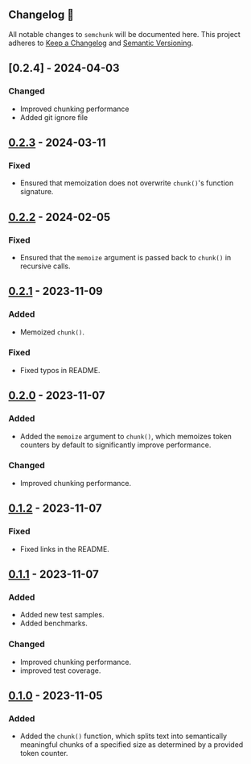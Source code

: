 ## Changelog 🔄
All notable changes to `semchunk` will be documented here. This project adheres to [Keep a Changelog](https://keepachangelog.com/en/1.1.0/) and [Semantic Versioning](https://semver.org/spec/v2.0.0.html).

## [0.2.4] - 2024-04-03
### Changed
- Improved chunking performance
- Added git ignore file

## [0.2.3] - 2024-03-11
### Fixed
- Ensured that memoization does not overwrite `chunk()`'s function signature.

## [0.2.2] - 2024-02-05
### Fixed
- Ensured that the `memoize` argument is passed back to `chunk()` in recursive calls.

## [0.2.1] - 2023-11-09
### Added
- Memoized `chunk()`.

### Fixed
- Fixed typos in README.

## [0.2.0] - 2023-11-07
### Added
- Added the `memoize` argument to `chunk()`, which memoizes token counters by default to significantly improve performance.

### Changed
- Improved chunking performance.

## [0.1.2] - 2023-11-07
### Fixed
- Fixed links in the README.

## [0.1.1] - 2023-11-07
### Added
- Added new test samples.
- Added benchmarks.

### Changed
- Improved chunking performance.
- improved test coverage.

## [0.1.0] - 2023-11-05
### Added
- Added the `chunk()` function, which splits text into semantically meaningful chunks of a specified size as determined by a provided token counter.

[0.2.3]: https://github.com/umarbutler/semchunk/compare/v0.2.2...v0.2.3
[0.2.2]: https://github.com/umarbutler/semchunk/compare/v0.2.1...v0.2.2
[0.2.1]: https://github.com/umarbutler/semchunk/compare/v0.2.0...v0.2.1
[0.2.0]: https://github.com/umarbutler/semchunk/compare/v0.1.2...v0.2.0
[0.1.2]: https://github.com/umarbutler/semchunk/compare/v0.1.1...v0.1.2
[0.1.1]: https://github.com/umarbutler/semchunk/compare/v0.1.0...v0.1.1
[0.1.0]: https://github.com/umarbutler/semchunk/releases/tag/v0.1.0